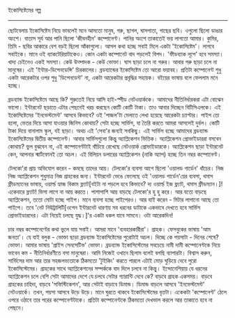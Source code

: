 ইকোসিষ্টেমের গল্প

---

ছোটবেলায় ইকোসিষ্টেম নিয়ে ভাবলেই মনে আসতো মানুষ, গরু, ছাগল, ঘাসপাতা, গাছের ছবি। ওগুলো ছিলো ডাঙার অংশে। বাতাস সূর্য আর পানি ছিলো 'জীবনহীন' কম্পোনেণ্ট। পানির অংশে তাকাতেই ভয় লাগতো আমার। কুমির, তিমি - ছবির আকারে বেশ বড়ই ছিলো আঁকাগুলো। আসল কথা হচ্ছে সবাই মিলে একটা 'ইকোসিষ্টেম'। লাগবে সবাইকে। মানে ওই ব্যাকটেরিয়াটাকেও। কোন একটা কম্পোনেট বাদ পড়লেই বিপদ। 'ফীডব্যাক লূপে' হবে সমস্যা। খাদ্য চেইনেও একই সমস্যা। কেউ উত্পাদক - কেউ ভোক্তা। ঘাস ছাড়া চলে না গরুর। আবার গরু ছাড়া চলে না মানুষের। এই 'ইন্টার-ডিপেনডেন্সি' চিরকালের। ব্রডব্যান্ডের ইকোসিষ্টেম তো আরো ভয়াবহ। প্রতিটা কম্পোনেণ্ট শুধু একটা আরেকটার ওপর শুধু 'ডিপেনডেন্ট' না, একটা আরেকটার প্রবৃদ্ধির সহায়ক। বইয়ের ভাষায় বলে ফেললাম মনে হচ্ছে। 

ব্রডব্যান্ড ইকোসিষ্টেমে আছে কি? শুরুতেই নিয়ে আসি হাই-স্পীড নেটওয়ার্ককে। আমাদের নীতিনির্ধারকরা এটা বোঝেন ভালো। ইন্টারনেট ছড়াতে এটার পেছনেই খরচ করছেন কোটি কোটি টাকা। তাও আবার দিচ্ছেন বিটিসিএলকে। এই ইকোসিষ্টেমের 'ইনভেস্টমেন্ট' আসবে কিভাবে? ওই 'পাজল'টা মেলাতে লেখা হয়েছে আরেকটা চ্যাপ্টার। পাইপ তো হলো, ভেতর দিয়ে আসা যাওয়ার জিনিস কোথায়? সেটা হচ্ছে সার্ভিস, যা তৈরি করতে আমরা আসলেই দুর্বল। কোটি টাকা দিয়ে বানালাম স্কুল, বই ছাড়া। অথচ এই 'সেবা'র জন্যই সবকিছু। এই সার্ভিস হচ্ছে আমাদের ব্রডব্যান্ড ইকোসিষ্টেমের দ্বিতীয় কম্পোনেণ্ট। আবার সার্ভিসগুলো কিন্তু অ্যাপ্লিকেশন ভিত্তিক। অ্যাপ্লিকেশন প্রোভাইডাররা বসবেন কোথায়? ভুল বুঝবেন না, এই কম্পোনেণ্টটাই বাঁচিয়ে রেখেছে নেটওয়ার্ক প্রোভাইডারকে। অ্যাপ্লিকেশন ছাড়া ইন্টারনেট কেন, আপনার স্মার্টফোনই তো অচল। এই বিলিয়ন ডলারের অ্যাপ্লিকেশন \(নাকি অ্যাপ\) হচ্ছে তিন নম্বর কম্পোনেণ্ট। 

টেলকো'রা প্রায় অভিযোগ করেন - কমছে তাদের আয়। টেলকো'র ব্যবসা আগে ছিলো 'ওয়ালড গার্ডেন' ধাঁচের। নিজ নিজ অ্যাপ্লিকেশন শুধুমাত্র নিজ গ্রাহকের জন্য। ইন্টারনেট ভেঙে ফেলেছে ওই 'ওয়ালড গার্ডেন'য়ের ব্যবসা, থমাস ফ্রীডম্যানের ভাষায়, ওয়ার্ল্ড হ্যাজ বিকাম ফ্ল্যাট\[বইটা না পড়লে হবে কিভাবে? দ্য ওয়ার্ল্ড ইজ ফ্ল্যাট, থমাস ফ্রীডম্যান।\]! একেবারে ফ্ল্যাট! ভিসা লাগে না আয় করতে। পাশাপাশি আয় বাড়ছে টেলকো'র হু হু করে। আর যতো বাড়ছে অ্যাপ্লিকেশন, ততো মোটা হচ্ছে পাইপ। মানে ব্যবসা হচ্ছে পাইপেরও। আর যাই করেন - মিটার লাগানো আছে তো পাইপে। তবে 'নেট নিউট্রালিটি\[ওপেন ইন্টারনেট ধারণায় সব ধরনের ডাটাকে একভাবে দেখতে হবে সার্ভিস প্রোভাইডারদের। এটা নিয়েই চলছে যুদ্ধ।\]'র একটা ধকল যাবে সামনে। ওটা আরেকদিন!

চার নম্বর কম্পোনেণ্টের কথা ভুলে যায় সবাই। আমরা মানে 'ব্যবহারকারীরা'। গ্রাহক। ফেসবুকের ভাষায় 'আম জনতা'। যে যাই বলুক - ভোক্তা ছাড়া ব্রডব্যান্ড ইকোসিষ্টেমের পুরোটাই অচল। দিচ্ছে কে পয়সাটা - দিনের শেষে? ভোক্তা। আমার ভাষায় 'প্রাইস সেনসেটিভ' ভোক্তা। ব্রডব্যান্ড ইকোসিস্টেমের সবচেয়ে নামী দামী কম্পোনেণ্টকে নিয়ে ভাবেন কম - নীতিনির্ধারণীতে বসা মানুষেরা। আমি নিজেই ওখানে ছিলাম বলেই বলছি ব্যাপারটা। বিশ্বাস করুন, সার্ভিসের দাম আর তার সহজলভ্যতাকে ঠিকমতো 'টুইকিং' করতে পারলে এটাই মোড় ঘুড়িয়ে দেবে পুরো ইকোসিস্টেমের। গ্রাহকের সাথে অ্যাপ্লিকেশনের সম্পর্ককে বাদ দিলে চলবে না কিন্তু। ইন্দোনেশিয়ায় যে ধরনের অ্যাপ্লিকেশন চলে বেশি সেটা আমাদের দেশে যে চলবে সেটার গ্যারান্টি দেবে কে? বাড়বে গ্রাহক একসময়। বাড়বে গ্রাহকের চাহিদা, বাড়বে 'সফিস্টিকেশন', আর সেটাই বাড়াবে ডিমান্ড। ডিমান্ড বাড়লে আসবে 'ইনভেস্টমেন্ট' নেটওয়ার্কে। তখন, পয়সা আসবে উড়ে উড়ে। মানে ঘুরতে থাকবে ইকোসিস্টেমের বৃত্তটা। একেকটা 'কম্পোনেণ্ট' ঠেলে ওপরে ওঠাবে তার পরের কম্পোনেণ্টটাকে। প্রতিটা কম্পোনেণ্টকে ঠিকমতো দেখভাল করলে আর তাকাতে হবে না পেছনে।

